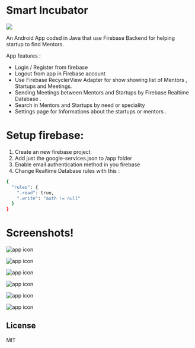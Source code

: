 # Smart Incubator

![](https://image.ibb.co/nQT12d/Screenshot_20180528_212525.png)

An Android App coded in Java that use Firebase Backend for helping startup to find Mentors. 

App features : 

  - Login / Register from firebase 
  - Logout from app in Firebase account
  - Use Firebase RecyclerView Adapter for show showing list of Mentors , Startups and Meetings.
  - Sending Meetings between Mentors and Startups by Firebase Realtime Database . 
  - Search in Mentors and Startups by need or speciality 
  - Settings page for Informations about the startups or mentors . 

# Setup firebase:
1. Create an new firebase project 
2. Add just the google-services.json to /app folder
3. Enable email authentication method in you firebase 
4. Change Realtime Database rules with this : 

```sh
{
  "rules": {
    ".read": true,
    ".write": "auth != null"
  }
}
```



# Screenshots!
![app icon](https://image.ibb.co/kMexay/Screenshot_20180528_212525.png)

![app icon](https://preview.ibb.co/etFQTJ/Screenshot_20180528_212559.png)

![app icon](https://image.ibb.co/fBBM2d/Screenshot_20180528_212603.png)

![app icon](https://preview.ibb.co/ktRcay/Screenshot_20180528_212532.png)

![app icon](https://preview.ibb.co/dZijNd/Screenshot_20180528_212540.png)

![app icon](https://preview.ibb.co/cRzr2d/Screenshot_20180528_212545.png)

License
----

MIT
